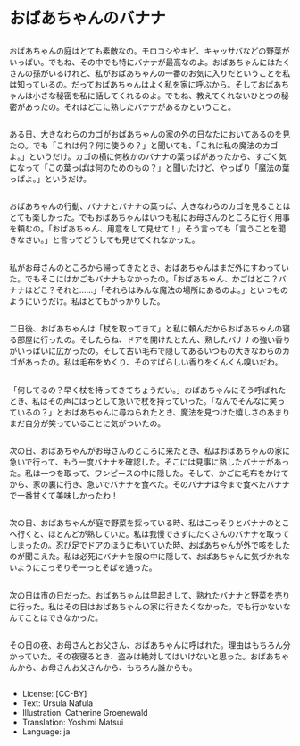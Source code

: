 # おばあちゃんのバナナ

##
おばあちゃんの庭はとても素敵なの。モロコシやキビ、キャッサバなどの野菜がいっぱい。でもね、その中でも特にバナナが最高なのよ。おばあちゃんにはたくさんの孫がいるけれど、私がおばあちゃんの一番のお気に入りだということを私は知っているの。だっておばあちゃんはよく私を家に呼ぶから。そしておばあちゃんは小さな秘密を私に話してくれるのよ。でもね、教えてくれないひとつの秘密があったの。それはどこに熟したバナナがあるかということ。

##
ある日、大きなわらのカゴがおばあちゃんの家の外の日なたにおいてあるのを見たの。でも「これは何？何に使うの？」と聞いても、「これは私の魔法のカゴよ。」というだけ。カゴの横に何枚かのバナナの葉っぱがあったから、すごく気になって「この葉っぱは何のためのもの？」と聞いたけど、やっぱり「魔法の葉っぱよ。」というだけ。

##
おばあちゃんの行動、バナナとバナナの葉っぱ、大きなわらのカゴを見ることはとても楽しかった。でもおばあちゃんはいつも私にお母さんのところに行く用事を頼むの。「おばあちゃん、用意をして見せて！」そう言っても「言うことを聞きなさい。」と言ってどうしても見せてくれなかった。

##
私がお母さんのところから帰ってきたとき、おばあちゃんはまだ外にすわっていた。でもそこにはかごもバナナもなかったの。「おばあちゃん、かごはどこ？バナナはどこ？それと……」「それらはみんな魔法の場所にあるのよ。」といつものようにいうだけ。私はとてもがっかりした。

##
二日後、おばあちゃんは「杖を取ってきて」と私に頼んだからおばあちゃんの寝る部屋に行ったの。そしたらね、ドアを開けたとたん、熟したバナナの強い香りがいっぱいに広がったの。そして古い毛布で隠してあるいつもの大きなわらのカゴがあったの。私は毛布をめくり、そのすばらしい香りをくんくん嗅いだわ。

##
「何してるの？早く杖を持ってきてちょうだい。」おばあちゃんにそう呼ばれたとき、私はその声にはっとして急いで杖を持っていった。「なんでそんなに笑っているの？」とおばあちゃんに尋ねられたとき、魔法を見つけた嬉しさのあまりまだ自分が笑っていることに気がついたの。

##
次の日、おばあちゃんがお母さんのところに来たとき、私はおばあちゃんの家に急いで行って、もう一度バナナを確認した。そこには見事に熟したバナナがあった。私は一つを取って、ワンピースの中に隠した。そして、かごに毛布をかけてから、家の裏に行き、急いでバナナを食べた。そのバナナは今まで食べたバナナで一番甘くて美味しかったわ！

##
次の日、おばあちゃんが庭で野菜を採っている時、私はこっそりとバナナのとこへ行くと、ほとんどが熟していた。私は我慢できずにたくさんのバナナを取ってしまったの。忍び足でドアのほうに歩いていた時、おばあちゃんが外で咳をしたのが聞こえた。私は必死にバナナを服の中に隠して、おばあちゃんに気づかれないようにこっそりそーっとそばを通った。

##
次の日は市の日だった。おばあちゃんは早起きして、熟れたバナナと野菜を売りに行った。私はその日はおばあちゃんの家に行きたくなかった。でも行かないなんてことはできなかった。

##
その日の夜、お母さんとお父さん、おばあちゃんに呼ばれた。理由はもちろん分かっていた。その夜寝るとき、盗みは絶対してはいけないと思った。おばあちゃんから、お母さんお父さんから、もちろん誰からも。

##
* License: [CC-BY]
* Text: Ursula Nafula
* Illustration: Catherine Groenewald
* Translation: Yoshimi Matsui
* Language: ja
